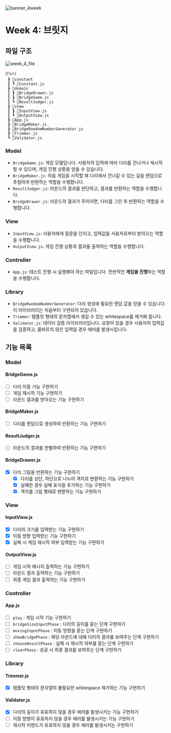 ![banner_4week](https://user-images.githubusercontent.com/87642422/202839220-1728a81b-d10f-4e48-98e7-05676585d329.png)

# Week 4: 브릿지

## 파일 구조

![week_4_file](https://user-images.githubusercontent.com/87642422/202858404-86dd64a4-853a-4ae1-8c06-a58f93802f10.PNG)

```
📦src
 ┣ 📂constant
 ┃ ┗ 📜Constant.js
 ┣ 📂domain
 ┃ ┣ 📜BridgeDrawer.js
 ┃ ┣ 📜BridgeGame.js
 ┃ ┗ 📜ResultJudger.js
 ┣ 📂view
 ┃ ┣ 📜InputView.js
 ┃ ┗ 📜OutputView.js
 ┣ 📜App.js
 ┣ 📜BridgeMaker.js
 ┣ 📜BridgeRandomNumberGenerator.js
 ┣ 📜Trimmer.js
 ┗ 📜Validator.js

```

### Model

- `BridgeGame.js`: 게임 모델입니다. 사용자의 입력에 따라 다리를 건너거나 재시작할 수 있으며, 게임 진행 상황을 얻을 수 있습니다.
- `BridgeMaker.js`: 처음 게임을 시작할 때 다리에서 건너갈 수 있는 길을 랜덤으로 추첨하여 반환하는 역할을 수행합니다.
- `ResultJudger.js`: 라운드의 결과를 판단하고, 결과를 반환하는 역할을 수행합니다.
- `BridgeDrawer.js`: 라운드의 결과가 주어지면, 다리를 그린 후 반환하는 역할을 수행합니다.

### View

- `InputView.js`: 사용자에게 질문을 던지고, 입력값을 사용자로부터 받아오는 역할을 수행합니다.
- `OutputView.js`: 게임 진행 상황과 결과를 출력하는 역할을 수행합니다.

### Controller

- `App.js`: 테스트 진행 시 실행해야 하는 파일입니다. 전반적인 **게임을 진행**하는 역할을 수행합니다.

### Library

- `BridgeRandomNumberGenerator`: 다리 생성에 필요한 랜덤 값을 얻을 수 있습니다. 이 라이브러리는 처음부터 구현되어 있습니다.
- `Trimmer`: 탬플릿 형태의 문자열에서 생길 수 있는 whitespace를 제거해 줍니다.
- `Validator.js`: 데이터 검증 라이브러리입니다. 요청이 있을 경우 사용자의 입력값을 검증하고, 올바르지 않은 입력일 경우 에러를 발생시킵니다.

## 기능 목록

### Model

#### BridgeGame.js

- [ ] 다리 이동 기능 구현하기
- [ ] 게임 재시작 기능 구현하기
- [ ] 라운드 결과를 받아오는 기능 구현하기

#### BridgeMaker.js

- [ ] 다리를 랜덤으로 생성하여 반환하는 기능 구현하기

#### ResultJudger.js

- [ ] 라운드의 결과를 판별하여 반환하는 기능 구현하기

#### BridgeDrawer.js

- [x] 다리 그림을 반환하는 기능 구현하기
  - [x] 다리를 상단, 하단으로 나누어 격자로 변환하는 기능 구현하기
  - [x] 실패한 경우 실패 표식을 추가하는 기능 구현하기
  - [x] 격자를 그림 형태로 변환하는 기능 구현하기

### View

#### InputView.js

- [x] 다리의 크기를 입력받는 기능 구현하기
- [x] 이동 방향 입력받는 기능 구현하기
- [x] 실패 시 게임 재시작 여부 입력받는 기능 구현하기

#### OutputView.js

- [ ] 게임 시작 메시지 출력하는 기능 구현하기
- [ ] 라운드 결과 출력하는 기능 구현하기
- [ ] 최종 게임 결과 출력하는 기능 구현하기

### Controller

#### App.js

- [ ] `play` : 게임 시작 기능 구현하기
- [ ] `bridgeSizeInputPhase` : 다리의 길이를 묻는 단계 구현하기
- [ ] `movingInputPhase` : 이동 방향을 묻는 단계 구현하기
- [ ] `showBridgePhase` : 해당 라운드에 대해 다리의 결과를 보여주는 단계 구현하기
- [ ] `chooseResultPhase` : 실패 시 재시작 여부를 묻는 단계 구현하기
- [ ] `clearPhase` : 성공 시 최종 결과를 보여주는 단계 구현하기

### Library

#### Trimmer.js

- [x] 탬플릿 형태의 문자열의 불필요한 whitespace 제거하는 기능 구현하기

#### Validator.js

- [x] 다리의 길이가 유효하지 않을 경우 에러를 발생시키는 기능 구현하기
- [ ] 이동 방향이 유효하지 않을 경우 에러를 발생시키는 기능 구현하기
- [ ] 재시작 커맨드가 유효하지 않을 경우 에러를 발생시키는 구현하기
